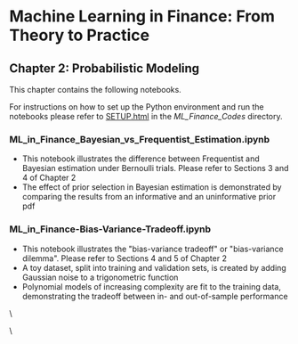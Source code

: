 # Machine Learning in Finance: From Theory to Practice

## Chapter 2: Probabilistic Modeling

This chapter contains the following notebooks.

For instructions on how to set up the Python environment and run the notebooks please refer to [SETUP.html](../SETUP.html) in the *ML_Finance_Codes* directory.

### ML_in_Finance_Bayesian_vs_Frequentist_Estimation.ipynb
 * This notebook illustrates the difference between Frequentist and Bayesian estimation under Bernoulli trials. Please refer to Sections 3 and 4 of Chapter 2 
 * The effect of prior selection in Bayesian estimation is demonstrated by comparing the results from an informative and an uninformative prior pdf
 
### ML_in_Finance-Bias-Variance-Tradeoff.ipynb
 * This notebook illustrates the "bias-variance tradeoff" or "bias-variance dilemma". Please refer to Sections 4 and 5 of Chapter 2
 * A toy dataset, split into training and validation sets, is created by adding Gaussian noise to a trigonometric function
 * Polynomial models of increasing complexity are fit to the training data, demonstrating the tradeoff between in- and out-of-sample performance
 
 \
 
 \